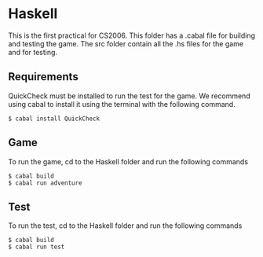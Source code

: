 # Haskell
This is the first practical for CS2006. This folder has a .cabal file for building
and testing the game. The src folder contain all the .hs files for the game and for testing.

## Requirements
QuickCheck must be installed to run the test for the game. We recommend using cabal to install it using the terminal
with the following command.

    $ cabal install QuickCheck
    
## Game
To run the game, cd to the Haskell folder and run the following commands
    
    $ cabal build
    $ cabal run adventure

## Test
To run the test, cd to the Haskell folder and run the following commands
    
    $ cabal build
    $ cabal run test
